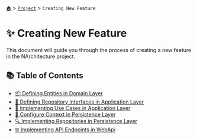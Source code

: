 [`🏠`](../../README.md) > [`Project`](../README.md) > `Creating New Feature`

# ✨ Creating New Feature

This document will guide you through the process of creating a new feature in the NArchitecture project.

## 📚 Table of Contents

- [📦 Defining Entities in Domain Layer](./Defining%20Entities%20in%20Domain%20Layer.md)
- [🔌 Defining Repository Interfaces in Application Layer](./Defining%20Repository%20Interfaces%20in%20Application%20Layer.md)
- [📝 Implementing Use Cases in Application Layer](./Implementing%20Use%20Cases%20in%20Application%20Layer.md)
- [💾 Configure Context in Persistence Layer](./Configure%20Context%20in%20Persistence%20Layer.md)
- [🔍 Implementing Repositories in Persistence Layer](./Implementing%20Repositories%20in%20Persistence%20Layer.md)
- [🌐 Implementing API Endpoints in WebApi](./Implementing%20API%20Endpoints%20in%20WebApi.md)
